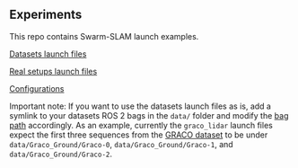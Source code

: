 ## Experiments
This repo contains Swarm-SLAM launch examples.

[Datasets launch files](https://github.com/lajoiepy/cslam_experiments/tree/main/launch/datasets_experiments)

[Real setups launch files](https://github.com/lajoiepy/cslam_experiments/tree/main/launch/robot_experiments)

[Configurations](https://github.com/lajoiepy/cslam_experiments/tree/main/config)

Important note: If you want to use the datasets launch files as is, add a symlink to your datasets ROS 2 bags in the `data/` folder and modify the [bag path](https://github.com/lajoiepy/cslam_experiments/blob/629a597e90a56a9fe020633fe7c7c10fab0f8f8b/launch/datasets_experiments/graco_lidar.launch.py#L82) accordingly. As an example, currently the `graco_lidar` launch files expect the first three sequences from the [GRACO dataset](https://sites.google.com/view/graco-dataset/download) to be under `data/Graco_Ground/Graco-0`, `data/Graco_Ground/Graco-1`, and `data/Graco_Ground/Graco-2`.
